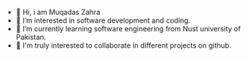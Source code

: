 - 👋 Hi, i am Muqadas Zahra  
- 👀 I’m interested in software development and coding.
- 🌱 I’m currently learning software engineering from Nust university of Pakistan.
- 💞️ I'm truly interested to collaborate in different projects on github.


<!---
Muqadas2/Muqadas2 is a ✨ special ✨ repository because its `README.md` (this file) appears on your GitHub profile.
You can click the Preview link to take a look at your changes.
--->
